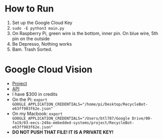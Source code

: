 # How to Run
1. Set up the Google Cloud Key
2. `sudo -E python3 main.py`
3. On Raspberry Pi, green wire is the bottom, inner pin. On blue wire, 5th pin on the outside
4. Be Depresso, Nothing works
5. Bam. Trash Sorted.

# Google Cloud Vision
* [Project](https://console.cloud.google.com/home/dashboard?project=recyclebot-257717)
* [API](https://cloud.google.com/vision/docs/libraries)
* I have $300 in credits
* On the Pi: `export GOOGLE_APPLICATION_CREDENTIALS="/home/pi/Desktop/RecycleBot-e63ff903f62e.json"`
* On my Macbook: `export GOOGLE_APPLICATION_CREDENTIALS="/Users/btl787/Google Drive/00-fa19/03-eecs-249a-embedded-systems/project/RecycleBot-e63ff903f62e.json"`
* __DO NOT PUSH THAT FILE! IT IS A PRIVATE KEY!__
